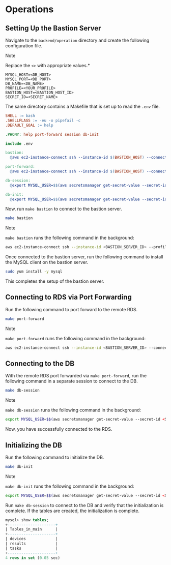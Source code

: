 
# Operations

## Setting Up the Bastion Server

Navigate to the `backend/operation` directory and create the following configuration file.

> [!NOTE]
> Replace the `<>` with appropriate values.*

```.env
MYSQL_HOST=<DB_HOST>
MYSQL_PORT=<DB_PORT>
DB_NAME=<DB_NAME>
PROFILE=<YOUR_PROFILE>
BASTION_HOST=<BASTION_HOST_ID>
SECRET_ID=<SECRET_NAME>
```

The same directory contains a Makefile that is set up to read the `.env` file.

```Makefile
SHELL := bash
.SHELLFLAGS := -eu -o pipefail -c
.DEFAULT_GOAL := help

.PHONY: help port-forward session db-init

include .env

bastion:
  @aws ec2-instance-connect ssh --instance-id $(BASTION_HOST) --connection-type eice --profile $(PROFILE)

port-forward:
  @aws ec2-instance-connect ssh --instance-id $(BASTION_HOST) --connection-type eice --local-forwarding $(MYSQL_PORT):$(MYSQL_HOST):$(MYSQL_PORT) --profile $(PROFILE)

db-session:
  @export MYSQL_USER=$$(aws secretsmanager get-secret-value --secret-id $(SECRET_ID) --profile $(PROFILE) | jq -r .SecretString | jq -r .username) && 	export MYSQL_PASSWORD=$$(aws secretsmanager get-secret-value --secret-id $(SECRET_ID) --profile $(PROFILE) | jq -r .SecretString | jq -r .password) && mysql --protocol TCP -h localhost -P $(MYSQL_PORT) -u $$MYSQL_USER --password=$$MYSQL_PASSWORD $(DB_NAME)

db-init:
  @export MYSQL_USER=$$(aws secretsmanager get-secret-value --secret-id $(SECRET_ID) --profile $(PROFILE) | jq -r .SecretString | jq -r .username) && 	export MYSQL_PASSWORD=$$(aws secretsmanager get-secret-value --secret-id $(SECRET_ID) --profile $(PROFILE) | jq -r .SecretString | jq -r .password) && mysql --protocol TCP -h localhost -P $(MYSQL_PORT) -u $$MYSQL_USER --password=$$MYSQL_PASSWORD < ./db/init.sql
```

Now, run `make bastion` to connect to the bastion server.

```bash
make bastion
```

> [!NOTE]
> `make bastion` runs the following command in the background:
>
> ```bash
> aws ec2-instance-connect ssh --instance-id <BASTION_SERVER_ID> --profile <EXECUTION_ENV_PROFILE>
> ```

Once connected to the bastion server, run the following command to install the MySQL client on the bastion server.

```bash
sudo yum install -y mysql
```

This completes the setup of the bastion server.

## Connecting to RDS via Port Forwarding

Run the following command to port forward to the remote RDS.

```bash
make port-forward
```

> [!NOTE]
> `make port-forward` runs the following command in the background:
>
> ```bash
> aws ec2-instance-connect ssh --instance-id <BASTION_SERVER_ID> --connection-type eice --local-forwarding <PORT>:<RDS_ENDPOINT>:<PORT> --profile <EXECUTION_ENV_PROFILE>
> ```

## Connecting to the DB

With the remote RDS port forwarded via `make port-forward`, run the following command in a separate session to connect to the DB.

```bash
make db-session
```

> [!NOTE]
> `make db-session` runs the following command in the background:
>
> ```bash
> export MYSQL_USER=$$(aws secretsmanager get-secret-value --secret-id <SECRET_NAME> --profile <PROFILE> | jq -r .SecretString | jq -r .username) &&     export MYSQL_PASSWORD=$$(aws secretsmanager get-secret-value --secret-id <SECRET_NAME> --profile <PROFILE> | jq -r .SecretString | jq -r .password) &&     mysql --protocol TCP -h localhost -P <MYSQL_PORT> -u $$MYSQL_USER --password=$$MYSQL_PASSWORD <DB_NAME>
> ```

Now, you have successfully connected to the RDS.

## Initializing the DB

Run the following command to initialize the DB.

```bash
make db-init
```

> [!NOTE]
> `make db-init` runs the following command in the background:
>
> ```bash
> export MYSQL_USER=$$(aws secretsmanager get-secret-value --secret-id <SECRET_NAME> --profile <PROFILE> | jq -r .SecretString | jq -r .username) &&     export MYSQL_PASSWORD=$$(aws secretsmanager get-secret-value --secret-id <SECRET_NAME> --profile <PROFILE> | jq -r .SecretString | jq -r .password) &&     mysql --protocol TCP -h localhost -P <MYSQL_PORT> -u $$MYSQL_USER --password=$$MYSQL_PASSWORD <DB_NAME> < ./db/init.sql
>```

Run `make db-session` to connect to the DB and verify that the initialization is complete. If the tables are created, the initialization is complete.

```sql
mysql> show tables;
+---------------------+
| Tables_in_main      |
+---------------------+
| devices             |
| results             |
| tasks               |
+---------------------+
4 rows in set (0.05 sec)
```
